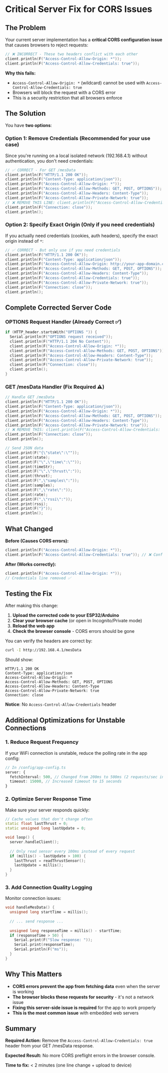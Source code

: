 # Critical Server Fix for CORS Issues

## The Problem

Your current server implementation has a **critical CORS configuration issue** that causes browsers to reject requests:

```cpp
// ❌ INCORRECT - These two headers conflict with each other
client.println(F("Access-Control-Allow-Origin: *"));
client.println(F("Access-Control-Allow-Credentials: true"));
```

**Why this fails:**
- `Access-Control-Allow-Origin: *` (wildcard) cannot be used with `Access-Control-Allow-Credentials: true`
- Browsers will block the request with a CORS error
- This is a security restriction that all browsers enforce

## The Solution

You have **two options**:

### Option 1: Remove Credentials (Recommended for your use case)

Since you're running on a local isolated network (192.168.4.1) without authentication, you don't need credentials:

```cpp
// ✅ CORRECT - For GET /mesData
client.println(F("HTTP/1.1 200 OK"));
client.println(F("Content-Type: application/json"));
client.println(F("Access-Control-Allow-Origin: *"));
client.println(F("Access-Control-Allow-Methods: GET, POST, OPTIONS"));
client.println(F("Access-Control-Allow-Headers: Content-Type"));
client.println(F("Access-Control-Allow-Private-Network: true"));
// ❌ REMOVE THIS LINE: client.println(F("Access-Control-Allow-Credentials: true"));
client.println(F("Connection: close"));
client.println();
```

### Option 2: Specify Exact Origin (Only if you need credentials)

If you actually need credentials (cookies, auth headers), specify the exact origin instead of `*`:

```cpp
// ✅ CORRECT - But only use if you need credentials
client.println(F("HTTP/1.1 200 OK"));
client.println(F("Content-Type: application/json"));
client.println(F("Access-Control-Allow-Origin: http://your-app-domain.com")); // Exact origin
client.println(F("Access-Control-Allow-Methods: GET, POST, OPTIONS"));
client.println(F("Access-Control-Allow-Headers: Content-Type"));
client.println(F("Access-Control-Allow-Credentials: true"));
client.println(F("Access-Control-Allow-Private-Network: true"));
client.println(F("Connection: close"));
client.println();
```

## Complete Corrected Server Code

### OPTIONS Request Handler (Already Correct ✅)
```cpp
if (HTTP_header.startsWith("OPTIONS ")) {
  Serial.println(F("OPTIONS request received"));
  client.println(F("HTTP/1.1 204 No Content"));
  client.println(F("Access-Control-Allow-Origin: *"));
  client.println(F("Access-Control-Allow-Methods: GET, POST, OPTIONS"));
  client.println(F("Access-Control-Allow-Headers: Content-Type"));
  client.println(F("Access-Control-Allow-Private-Network: true"));
  client.println(F("Connection: close"));
  client.println();
}
```

### GET /mesData Handler (Fix Required ⚠️)
```cpp
// Handle GET /mesData
client.println(F("HTTP/1.1 200 OK"));
client.println(F("Content-Type: application/json"));
client.println(F("Access-Control-Allow-Origin: *"));
client.println(F("Access-Control-Allow-Methods: GET, POST, OPTIONS"));
client.println(F("Access-Control-Allow-Headers: Content-Type"));
client.println(F("Access-Control-Allow-Private-Network: true"));
// ❌ REMOVE THIS: client.println(F("Access-Control-Allow-Credentials: true"));
client.println(F("Connection: close"));
client.println();

// Send JSON data
client.print(F("{\"state\":\""));
client.print(state);
client.print(F("\",\"time\":\""));
client.print(timeStr);
client.print(F("\",\"thrust\":"));
client.print(thrust);
client.print(F(",\"samples\":"));
client.print(samples);
client.print(F(",\"rate\":"));
client.print(rate);
client.print(F(",\"rssi\":"));
client.print(rssi);
client.print(F("}"));
client.println();
```

## What Changed

**Before (Causes CORS errors):**
```cpp
client.println(F("Access-Control-Allow-Origin: *"));
client.println(F("Access-Control-Allow-Credentials: true")); // ❌ Conflicts!
```

**After (Works correctly):**
```cpp
client.println(F("Access-Control-Allow-Origin: *"));
// Credentials line removed ✅
```

## Testing the Fix

After making this change:

1. **Upload the corrected code to your ESP32/Arduino**
2. **Clear your browser cache** (or open in Incognito/Private mode)
3. **Reload the web app**
4. **Check the browser console** - CORS errors should be gone

You can verify the headers are correct by:
```bash
curl -I http://192.168.4.1/mesData
```

Should show:
```
HTTP/1.1 200 OK
Content-Type: application/json
Access-Control-Allow-Origin: *
Access-Control-Allow-Methods: GET, POST, OPTIONS
Access-Control-Allow-Headers: Content-Type
Access-Control-Allow-Private-Network: true
Connection: close
```

**Notice**: No `Access-Control-Allow-Credentials` header

## Additional Optimizations for Unstable Connections

### 1. Reduce Request Frequency
If your WiFi connection is unstable, reduce the polling rate in the app config:

```typescript
// In /config/app-config.ts
server: {
  fetchInterval: 500, // Changed from 200ms to 500ms (2 requests/sec instead of 5)
  timeout: 15000, // Increased timeout to 15 seconds
}
```

### 2. Optimize Server Response Time
Make sure your server responds quickly:

```cpp
// Cache values that don't change often
static float lastThrust = 0;
static unsigned long lastUpdate = 0;

void loop() {
  server.handleClient();
  
  // Only read sensor every 100ms instead of every request
  if (millis() - lastUpdate > 100) {
    lastThrust = readThrustSensor();
    lastUpdate = millis();
  }
}
```

### 3. Add Connection Quality Logging
Monitor connection issues:

```cpp
void handleMesData() {
  unsigned long startTime = millis();
  
  // ... send response ...
  
  unsigned long responseTime = millis() - startTime;
  if (responseTime > 50) {
    Serial.print(F("Slow response: "));
    Serial.print(responseTime);
    Serial.println(F("ms"));
  }
}
```

## Why This Matters

- **CORS errors prevent the app from fetching data** even when the server is working
- **The browser blocks these requests for security** - it's not a network issue
- **Fixing this server-side issue is required** for the app to work properly
- **This is the most common issue** with embedded web servers

## Summary

**Required Action:** Remove the `Access-Control-Allow-Credentials: true` header from your GET /mesData response.

**Expected Result:** No more CORS preflight errors in the browser console.

**Time to fix:** < 2 minutes (one line change + upload to device)
